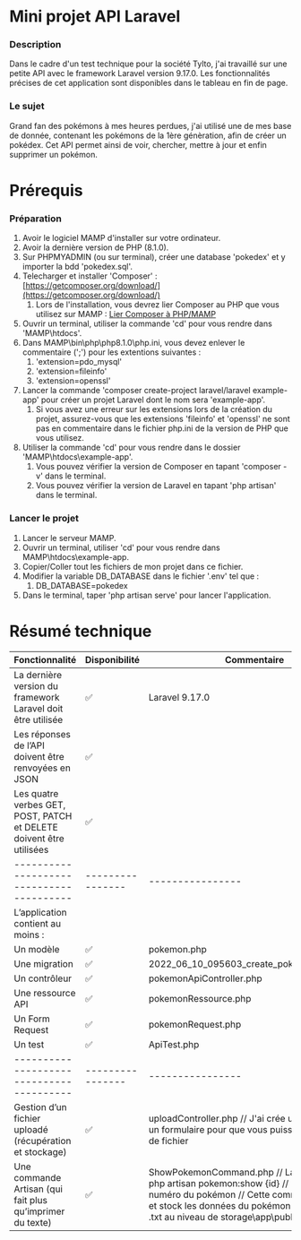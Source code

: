# Mini projet API Laravel

### Description
Dans le cadre d'un test technique pour la société Tylto, j'ai travaillé sur une petite API avec le framework Laravel version 9.17.0. Les fonctionnalités précises de cet application sont disponibles dans le tableau en fin de page.

### Le sujet
Grand fan des pokémons à mes heures perdues, j'ai utilisé une de mes base de donnée, contenant les pokémons de la 1ère génèration, afin de créer un pokédex. Cet API permet ainsi de voir, chercher, mettre à jour et enfin supprimer un pokémon.

# Prérequis 

### Préparation
1. Avoir le logiciel MAMP d'installer sur votre ordinateur.
2. Avoir la dernière version de PHP (8.1.0).
3. Sur PHPMYADMIN (ou sur terminal), créer une database 'pokedex' et y importer la bdd 'pokedex.sql'.
4. Telecharger et installer 'Composer' : [https://getcomposer.org/download/](https://getcomposer.org/download/)
   1. Lors de l'installation, vous devrez lier Composer au PHP que vous utilisez sur MAMP : [Lier Composer à PHP/MAMP](https://documentation.mamp.info/en/MAMP-PRO-Windows/How-Tos/General/SetupComposer/#:~:text=Install%20Composer&text=Click%20on%20the%20“Composer-Setup,be%20guided%20through%20the%20installation)
5. Ouvrir un terminal, utiliser la commande 'cd' pour vous rendre dans 'MAMP\htdocs'.
6. Dans MAMP\bin\php\php8.1.0\php.ini, vous devez enlever le commentaire (';') pour les extentions suivantes : 
   1. 'extension=pdo_mysql'
   2. 'extension=fileinfo'
   3. 'extension=openssl'
7. Lancer la commande 'composer create-project laravel/laravel example-app' pour créer un projet Laravel dont le nom sera 'example-app'.
   1. Si vous avez une erreur sur les extensions lors de la création du projet, assurez-vous que les extensions 'fileinfo' et 'openssl' ne sont pas en commentaire dans le fichier php.ini de la version de PHP que vous utilisez.
8. Utiliser la commande 'cd' pour vous rendre dans le dossier 'MAMP\htdocs\example-app'.
   1. Vous pouvez vérifier la version de Composer en tapant 'composer -v' dans le terminal.
   2. Vous pouvez vérifier la version de Laravel en tapant 'php artisan' dans le terminal.

### Lancer le projet

1. Lancer le serveur MAMP.
2. Ouvrir un terminal, utiliser 'cd' pour vous rendre dans MAMP\htdocs\example-app.
3. Copier/Coller tout les fichiers de mon projet dans ce fichier.
4. Modifier la variable DB_DATABASE dans le fichier '.env' tel que :
   1. DB_DATABASE=pokedex
5. Dans le terminal, taper 'php artisan serve' pour lancer l'application.

# Résumé technique

| Fonctionnalité             | Disponibilité | Commentaire                                   | 
| ------------------- | -- | ---------------------------------------- | 
| La dernière version du framework Laravel doit être utilisée        | ✅ | Laravel 9.17.0 |
| Les réponses de l’API doivent être renvoyées en JSON                | ✅             | |
| Les quatre verbes GET, POST, PATCH et DELETE doivent être utilisées | ✅             | |
| ----------------------------------------|----------------|----------------|               
| L’application contient au moins :       |              | |                 
| Un modèle | ✅             | pokemon.php |
| Une migration                | ✅             | 2022_06_10_095603_create_pokemon_table.php |               
| Un contrôleur                  | ✅             | pokemonApiController.php |
| Une ressource API                | ✅             | pokemonRessource.php |
| Un Form Request                | ✅             | pokemonRequest.php |               
| Un test                  | ✅             | ApiTest.php |
| ----------------------------------------|----------------|----------------|   
| Gestion d’un fichier uploadé (récupération et stockage)          | ✅| uploadController.php // J'ai crée une view avec un formulaire pour que vous puissiez test l'upload de fichier |
| Une commande Artisan (qui fait plus qu’imprimer du texte)        | ✅ | ShowPokemonCommand.php // La commande : php artisan pokemon:show {id} // 'id' => Le numéro du pokémon // Cette commande récupère et stock les données du pokémon dans un fichier .txt au niveau de storage\app\public |             
